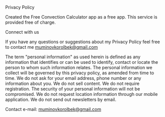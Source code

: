 Privacy Policy

Created the Free Convection Calculator app as a free app. This service is provided free of charge.

Connect with us

If you have any questions or suggestions about my Privacy Policy feel free to contact me muminovkorolbek@gmail.com

The term "personal information" as used herein is defined as any information that identifies or can be used to identify, contact or locate the person to whom such information relates. The personal information we collect will be governed by this privacy policy, as amended from time to time. We do not ask for your email address, phone number or any information about you. We do not sell content. We do not require registration. The security of your personal information will not be compromised. We do not request location information through our mobile application. We do not send out newsletters by email.

Contact e-mail: muminovkorolbek@gmail.com